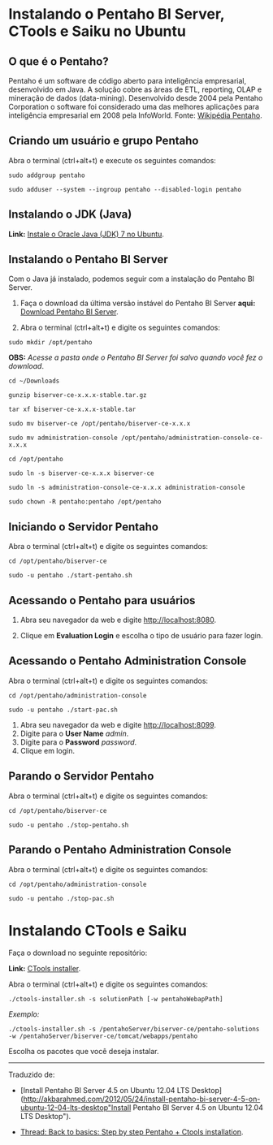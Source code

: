 # Instalando o Pentaho BI Server, CTools e Saiku no Ubuntu

## O que é o Pentaho?

Pentaho é um software de código aberto para inteligência empresarial, desenvolvido em Java. A solução cobre as àreas de ETL, reporting, OLAP e mineração de dados (data-mining). Desenvolvido desde 2004 pela Pentaho Corporation o software foi considerado uma das melhores aplicações para inteligência empresarial em 2008 pela InfoWorld. Fonte: [Wikipédia Pentaho](http://pt.wikipedia.org/wiki/Pentaho "Wikipédia Pentaho").

## Criando um usuário e grupo Pentaho

Abra o terminal (ctrl+alt+t) e execute os seguintes comandos:

`sudo addgroup pentaho`

`sudo adduser --system --ingroup pentaho --disabled-login pentaho`

## Instalando o JDK (Java)

**Link:** [Instale o Oracle Java (JDK) 7 no Ubuntu](http://www.ubuntudicas.com.br/blog/2012/04/instale-o-oracle-java-jdk-7-no-ubuntu-12-04-e-11-10/ "Instale o Oracle Java (JDK) 7 no Ubuntu").

## Instalando o Pentaho BI Server

Com o Java já instalado, podemos seguir com a instalação do Pentaho BI Server.

1. Faça o download da última versão instável do Pentaho BI Server **aqui:** [Download Pentaho BI Server](http://sourceforge.net/projects/pentaho/files/Business%20Intelligence%20Server/ "Download Pentaho BI Server").

2. Abra o terminal (ctrl+alt+t) e digite os seguintes comandos:

`sudo mkdir /opt/pentaho`

**OBS:** *Acesse a pasta onde o Pentaho BI Server foi salvo quando você fez o download*.

`cd ~/Downloads`

`gunzip biserver-ce-x.x.x-stable.tar.gz`

`tar xf biserver-ce-x.x.x-stable.tar`

`sudo mv biserver-ce /opt/pentaho/biserver-ce-x.x.x`

`sudo mv administration-console /opt/pentaho/administration-console-ce-x.x.x`

`cd /opt/pentaho`

`sudo ln -s biserver-ce-x.x.x biserver-ce`

`sudo ln -s administration-console-ce-x.x.x administration-console`

`sudo chown -R pentaho:pentaho /opt/pentaho`

## Iniciando o Servidor Pentaho

Abra o terminal (ctrl+alt+t) e digite os seguintes comandos:

`cd /opt/pentaho/biserver-ce`

`sudo -u pentaho ./start-pentaho.sh`

## Acessando o Pentaho para usuários

1. Abra seu navegador da web e digite [http://localhost:8080](http://localhost:8080 "localhost pentaho user").

2. Clique em **Evaluation Login** e escolha o tipo de usuário para fazer login.

## Acessando o Pentaho Administration Console

Abra o terminal (ctrl+alt+t) e digite os seguintes comandos:

`cd /opt/pentaho/administration-console`

`sudo -u pentaho ./start-pac.sh`

1. Abra seu navegador da web e digite [http://localhost:8099](http://localhost:8099 "localhost pentaho administration console").
2. Digite para o **User Name** *admin*.
3. Digite para o **Password** *password*.
4. Clique em login.

## Parando o Servidor Pentaho

Abra o terminal (ctrl+alt+t) e digite os seguintes comandos:

`cd /opt/pentaho/biserver-ce`

`sudo -u pentaho ./stop-pentaho.sh`

## Parando o Pentaho Administration Console

Abra o terminal (ctrl+alt+t) e digite os seguintes comandos:

`cd /opt/pentaho/administration-console`

`sudo -u pentaho ./stop-pac.sh`

# Instalando CTools e Saiku

Faça o download no seguinte repositório:

**Link:** [CTools installer](https://github.com/pmalves/ctools-installer "CTools installer").

Abra o terminal (ctrl+alt+t) e digite os seguintes comandos:

`./ctools-installer.sh -s solutionPath [-w pentahoWebapPath]`

*Exemplo:*

`./ctools-installer.sh -s /pentahoServer/biserver-ce/pentaho-solutions -w /pentahoServer/biserver-ce/tomcat/webapps/pentaho`

Escolha os pacotes que você deseja instalar.

--------------------------------------------------------------------------------------------------------------------------

Traduzido de:

* [Install Pentaho BI Server 4.5 on Ubuntu 12.04 LTS Desktop](http://akbarahmed.com/2012/05/24/install-pentaho-bi-server-4-5-on-ubuntu-12-04-lts-desktop"Install Pentaho BI Server 4.5 on Ubuntu 12.04 LTS Desktop").

* [Thread: Back to basics: Step by step Pentaho + Ctools installation](http://forums.pentaho.com/showthread.php?86683-Back-to-basics-Step-by-step-Pentaho-Ctools-installation "Thread: Back to basics: Step by step Pentaho + Ctools installation").
